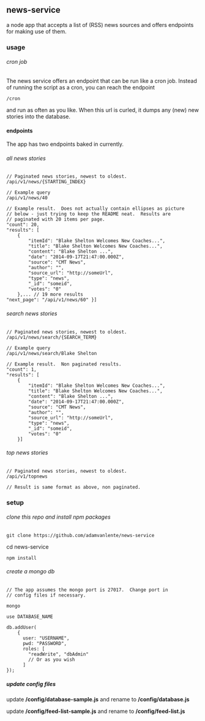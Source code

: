 ## news-service
a node app that accepts a list of (RSS) news sources and offers endpoints for making use of them.

### usage

###### cron job

The news service offers an endpoint that can be run like a cron job.  Instead of running the script as a cron, you can reach the endpoint

	/cron

and run as often as you like.  When this url is curled, it dumps any (new) new stories into the database.

#### endpoints

The app has two endpoints baked in currently.

###### all news stories

	// Paginated news stories, newest to oldest.
	/api/v1/news/{STARTING_INDEX}

	// Example query
	/api/v1/news/40

	// Example result.  Does not actually contain ellipses as picture
	// below - just trying to keep the README neat.  Results are
	// paginated with 20 items per page.
	"count": 20,
	"results": [
		{
			"itemId": "Blake Shelton Welcomes New Coaches...",
			"title": "Blake Shelton Welcomes New Coaches...",
			"content": "Blake Shelton ...",
			"date": "2014-09-17T21:47:00.000Z",
			"source": "CMT News",
			"author": "",
			"source_url": "http://someUrl",
			"type": "news",
			"_id": "someid",
			"votes": "0"
		},... // 19 more results
	"next_page": "/api/v1/news/60" }]

###### search news stories

	// Paginated news stories, newest to oldest.
	/api/v1/news/search/{SEARCH_TERM}

	// Example query
	/api/v1/news/search/Blake Shelton

	// Example result.  Non paginated results.
	"count": 1,
	"results": [
		{
			"itemId": "Blake Shelton Welcomes New Coaches...",
			"title": "Blake Shelton Welcomes New Coaches...",
			"content": "Blake Shelton ...",
			"date": "2014-09-17T21:47:00.000Z",
			"source": "CMT News",
			"author": "",
			"source_url": "http://someUrl",
			"type": "news",
			"_id": "someid",
			"votes": "0"
		}]

###### top news stories

	// Paginated news stories, newest to oldest.
	/api/v1/topnews

	// Result is same format as above, non paginated.


### setup

###### clone this repo and install npm packages

	git clone https://github.com/adamvanlente/news-service

  cd news-service

	npm install

###### create a mongo db

	// The app assumes the mongo port is 27017.  Change port in
	// config files if necessary.

	mongo

	use DATABASE_NAME

	db.addUser(
		{
		  user: "USERNAME",
		  pwd: "PASSWORD",
	      roles: [
	        "readWrite", "dbAdmin"
	        // Or as you wish
	      ]
    });

##### update config files

update <b>/config/database-sample.js</b> and rename to <b>/config/database.js</b>

update <b>/config/feed-list-sample.js</b> and rename to <b>/config/feed-list.js</b>
